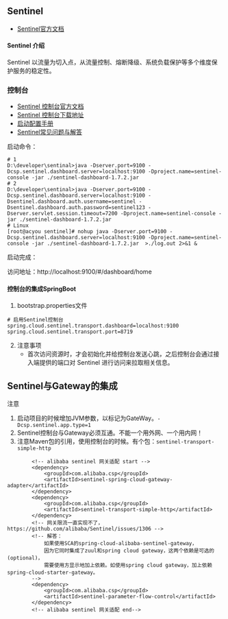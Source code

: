 ## Sentinel
- [Sentinel官方文档](https://github.com/alibaba/Sentinel/wiki/%E4%BB%8B%E7%BB%8D)

#### Sentinel 介绍
Sentinel 以流量为切入点，从流量控制、熔断降级、系统负载保护等多个维度保护服务的稳定性。



### 控制台
- [Sentinel 控制台官方文档](https://github.com/alibaba/Sentinel/wiki/%E6%8E%A7%E5%88%B6%E5%8F%B0)
- [Sentinel 控制台下载地址](https://github.com/alibaba/Sentinel/releases/download/1.7.2/sentinel-dashboard-1.7.2.jar)
- [启动配置手册](https://github.com/alibaba/Sentinel/wiki/%E5%90%AF%E5%8A%A8%E9%85%8D%E7%BD%AE%E9%A1%B9)
- [Sentinel常见问题与解答](https://github.com/alibaba/Sentinel/wiki/FAQ)

启动命令：
```
# 1
D:\developer\sentinal>java -Dserver.port=9100 -Dcsp.sentinel.dashboard.server=localhost:9100 -Dproject.name=sentinel-console -jar ./sentinel-dashboard-1.7.2.jar
# 2
D:\developer\sentinal>java -Dserver.port=9100 -Dcsp.sentinel.dashboard.server=localhost:9100 -Dsentinel.dashboard.auth.username=sentinel -Dsentinel.dashboard.auth.password=sentinel123 -Dserver.servlet.session.timeout=7200 -Dproject.name=sentinel-console -jar ./sentinel-dashboard-1.7.2.jar
# Linux
[root@acyou sentinel]# nohup java -Dserver.port=9100 -Dcsp.sentinel.dashboard.server=localhost:9100 -Dproject.name=sentinel-console -jar ./sentinel-dashboard-1.7.2.jar  >./log.out 2>&1 &

```
启动完成：

访问地址：http://localhost:9100/#/dashboard/home


#### 控制台的集成SpringBoot
1. bootstrap.properties文件
```
# 启用Sentinel控制台
spring.cloud.sentinel.transport.dashboard=localhost:9100
spring.cloud.sentinel.transport.port=8719

```
2. 注意事项
   - 首次访问资源时，才会初始化并给控制台发送心跳，之后控制台会通过接入端提供的端口对 Sentinel 进行访问来拉取相关信息。
   
   
   
## Sentinel与Gateway的集成

注意
1. 启动项目的时候增加JVM参数，以标记为GateWay。`-Dcsp.sentinel.app.type=1`
2. Sentinel控制台与Gateway必须互通。不能一个用外网、一个用内网！
3. 注意Maven包的引用，使用控制台的时候。有个包：`sentinel-transport-simple-http`
```
        <!-- alibaba sentinel 网关适配 start -->
        <dependency>
            <groupId>com.alibaba.csp</groupId>
            <artifactId>sentinel-spring-cloud-gateway-adapter</artifactId>
        </dependency>
        <dependency>
            <groupId>com.alibaba.csp</groupId>
            <artifactId>sentinel-transport-simple-http</artifactId>
        </dependency>
        <!-- 网关限流一直实现不了，https://github.com/alibaba/Sentinel/issues/1306 -->
        <!-- 解答：
            如果使用SCA的spring-cloud-alibaba-sentinel-gateway，
            因为它同时集成了zuul和spring cloud gateway，这两个依赖是可选的(optional)，
            需要使用方显示地加上依赖。如使用spring cloud gateway，加上依赖spring-cloud-starter-gateway。
        -->
        <dependency>
            <groupId>com.alibaba.csp</groupId>
            <artifactId>sentinel-parameter-flow-control</artifactId>
        </dependency>
        <!-- alibaba sentinel 网关适配 end-->
```
   
   
   
   
   
   